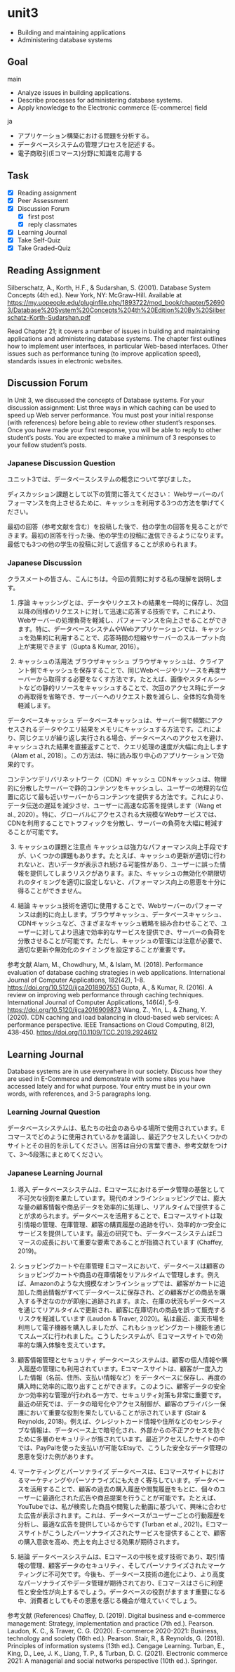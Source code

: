 # unit3

- Building and maintaining applications
- Administering database systems

## Goal

main

- Analyze issues in building applications.
- Describe processes for administering database systems.
- Apply knowledge to the Electronic commerce (E-commerce) field

ja

- アプリケーション構築における問題を分析する。
- データベースシステムの管理プロセスを記述する。
- 電子商取引(Eコマース)分野に知識を応用する

## Task

- [x] Reading assignment
- [x] Peer Assessment
- [x] Discussion Forum
  - [x] first post
  - [x] reply classmates
- [x] Learning Journal
- [x] Take Self-Quiz
- [x] Take Graded-Quiz

## Reading Assignment

Silberschatz, A., Korth, H.F., & Sudarshan, S. (2001). Database System Concepts (4th ed.). New York, NY: McGraw-Hill. Available at <https://my.uopeople.edu/pluginfile.php/1893722/mod_book/chapter/526903/Database%20System%20Concepts%204th%20Edition%20By%20Silberschatz-Korth-Sudarshan.pdf>

Read Chapter 21; it covers a number of issues in building and maintaining applications and administering database systems.
The chapter first outlines how to implement user interfaces, in particular Web-based interfaces. Other issues such as performance tuning (to improve application speed), standards issues in electronic websites.

## Discussion Forum

In Unit 3, we discussed the concepts of Database systems.
For your discussion assignment:
List three ways in which caching can be used to speed up Web server performance.
You must post your initial response (with references) before being able to review other student’s responses. Once you have made your first response, you will be able to reply to other student’s posts. You are expected to make a minimum of 3 responses to your fellow student’s posts.

### Japanese Discussion Question

ユニット3では、データベースシステムの概念について学びました。

ディスカッション課題として以下の質問に答えてください： Webサーバーのパフォーマンスを向上させるために、キャッシュを利用する3つの方法を挙げてください。

最初の回答（参考文献を含む）を投稿した後で、他の学生の回答を見ることができます。最初の回答を行った後、他の学生の投稿に返信できるようになります。最低でも3つの他の学生の投稿に対して返信することが求められます。

### Japanese Discussion

クラスメートの皆さん、こんにちは。今回の質問に対する私の理解を説明します。

1. 序論
キャッシングとは、データやリクエストの結果を一時的に保存し、次回以降の同様のリクエストに対して迅速に応答する技術です。これにより、Webサーバーの処理負荷を軽減し、パフォーマンスを向上させることができます。特に、データベースシステムやWebアプリケーションでは、キャッシュを効果的に利用することで、応答時間の短縮やサーバーのスループット向上が実現できます（Gupta & Kumar, 2016）。

2. キャッシュの活用法
ブラウザキャッシュ
ブラウザキャッシュは、クライアント側でキャッシュを保存することで、同じWebページやリソースを再度サーバーから取得する必要をなくす方法です。たとえば、画像やスタイルシートなどの静的リソースをキャッシュすることで、次回のアクセス時にデータの再取得を省略でき、サーバーへのリクエスト数を減らし、全体的な負荷を軽減します。

データベースキャッシュ
データベースキャッシュは、サーバー側で頻繁にアクセスされるデータやクエリ結果をメモリにキャッシュする方法です。これにより、同じクエリが繰り返し実行される場合、データベースへのアクセスを避け、キャッシュされた結果を直接返すことで、クエリ処理の速度が大幅に向上します（Alam et al., 2018）。この方法は、特に読み取り中心のアプリケーションで効果的です。

コンテンツデリバリネットワーク（CDN）キャッシュ
CDNキャッシュは、物理的に分散したサーバーで静的コンテンツをキャッシュし、ユーザーの地理的な位置に応じて最も近いサーバーからコンテンツを提供する方法です。これにより、データ伝送の遅延を減少させ、ユーザーに高速な応答を提供します（Wang et al., 2020）。特に、グローバルにアクセスされる大規模なWebサービスでは、CDNを利用することでトラフィックを分散し、サーバーの負荷を大幅に軽減することが可能です。

3. キャッシュの課題と注意点
キャッシュは強力なパフォーマンス向上手段ですが、いくつかの課題もあります。たとえば、キャッシュの更新が適切に行われないと、古いデータが表示され続ける可能性があり、ユーザーに誤った情報を提供してしまうリスクがあります。また、キャッシュの無効化や期限切れのタイミングを適切に設定しないと、パフォーマンス向上の恩恵を十分に得ることができません。

4. 結論
キャッシュ技術を適切に使用することで、Webサーバーのパフォーマンスは劇的に向上します。ブラウザキャッシュ、データベースキャッシュ、CDNキャッシュなど、さまざまなキャッシュ戦略を組み合わせることで、ユーザーに対してより迅速で効率的なサービスを提供でき、サーバーの負荷を分散させることが可能です。ただし、キャッシュの管理には注意が必要で、適切な更新や無効化のタイミングを設定することが重要です。

参考文献
Alam, M., Chowdhury, M., & Islam, M. (2018). Performance evaluation of database caching strategies in web applications. International Journal of Computer Applications, 182(42), 1-8. <https://doi.org/10.5120/ijca2018907551>
Gupta, A., & Kumar, R. (2016). A review on improving web performance through caching techniques. International Journal of Computer Applications, 146(4), 5-9. <https://doi.org/10.5120/ijca2016909873>
Wang, Z., Yin, L., & Zhang, Y. (2020). CDN caching and load balancing in cloud-based web services: A performance perspective. IEEE Transactions on Cloud Computing, 8(2), 438-450. <https://doi.org/10.1109/TCC.2019.2924612>

## Learning Journal

Database systems are in use everywhere in our society. Discuss how they are used in E-Commerce and demonstrate with some sites you have accessed lately and for what purpose.
Your entry must be in your own words, with references, and 3-5 paragraphs long.

### Learning Journal Question

データベースシステムは、私たちの社会のあらゆる場所で使用されています。Eコマースでどのように使用されているかを議論し、最近アクセスしたいくつかのサイトとその目的を示してください。回答は自分の言葉で書き、参考文献をつけて、3～5段落にまとめてください。

### Japanese Learning Journal

1. 導入
データベースシステムは、Eコマースにおけるデータ管理の基盤として不可欠な役割を果たしています。現代のオンラインショッピングでは、膨大な量の顧客情報や商品データを効率的に処理し、リアルタイムで提供することが求められます。データベースを活用することで、Eコマースサイトは取引情報の管理、在庫管理、顧客の購買履歴の追跡を行い、効率的かつ安全にサービスを提供しています。最近の研究でも、データベースシステムはEコマースの成長において重要な要素であることが指摘されています (Chaffey, 2019)。

2. ショッピングカートや在庫管理
Eコマースにおいて、データベースは顧客のショッピングカートや商品の在庫情報をリアルタイムで管理します。例えば、Amazonのような大規模なオンラインショップでは、顧客がカートに追加した商品情報がすべてデータベースに保存され、どの顧客がどの商品を購入する予定なのかが即座に追跡されます。また、在庫の状況もデータベースを通じてリアルタイムで更新され、顧客に在庫切れの商品を誤って販売するリスクを軽減しています (Laudon & Traver, 2020)。私は最近、楽天市場を利用して電子機器を購入しましたが、これもショッピングカート機能を通じてスムーズに行われました。こうしたシステムが、Eコマースサイトでの効率的な購入体験を支えています。

3. 顧客情報管理とセキュリティ
データベースシステムは、顧客の個人情報や購入履歴の管理にも利用されています。Eコマースサイトは、顧客が一度入力した情報（名前、住所、支払い情報など）をデータベースに保存し、再度の購入時に効率的に取り出すことができます。このように、顧客データの安全かつ効率的な管理が行われる一方で、セキュリティ対策も非常に重要です。最近の研究では、データの暗号化やアクセス制御が、顧客のプライバシー保護において重要な役割を果たしていることが示されています (Stair & Reynolds, 2018)。例えば、クレジットカード情報や住所などのセンシティブな情報は、データベース上で暗号化され、外部からの不正アクセスを防ぐために多層のセキュリティが施されています。最近アクセスしたサイトの中では、PayPalを使った支払いが可能なEtsyで、こうした安全なデータ管理の恩恵を受けた例があります。

4. マーケティングとパーソナライズ
データベースは、Eコマースサイトにおけるマーケティングやパーソナライズにも大きく寄与しています。データベースを活用することで、顧客の過去の購入履歴や閲覧履歴をもとに、個々のユーザーに最適化された広告や商品提案を行うことが可能です。たとえば、YouTubeでは、私が検索した商品や閲覧した動画に基づいて、興味に合わせた広告が表示されます。これは、データベースがユーザーごとの行動履歴を分析し、最適な広告を提供しているからです (Turban et al., 2021)。Eコマースサイトがこうしたパーソナライズされたサービスを提供することで、顧客の購入意欲を高め、売上を向上させる効果が期待されます。

5. 結論
データベースシステムは、Eコマースの中核を成す技術であり、取引情報の管理、顧客データのセキュリティ、そしてパーソナライズされたマーケティングに不可欠です。今後も、データベース技術の進化により、より高度なパーソナライズやデータ管理が期待されており、Eコマースはさらに利便性と安全性が向上するでしょう。データベースの役割がますます重要になる中、消費者としてもその恩恵を感じる機会が増えていくでしょう。

参考文献 (References)
Chaffey, D. (2019). Digital business and e-commerce management: Strategy, implementation and practice (7th ed.). Pearson.
Laudon, K. C., & Traver, C. G. (2020). E-commerce 2020-2021: Business, technology and society (16th ed.). Pearson.
Stair, R., & Reynolds, G. (2018). Principles of information systems (13th ed.). Cengage Learning.
Turban, E., King, D., Lee, J. K., Liang, T. P., & Turban, D. C. (2021). Electronic commerce 2021: A managerial and social networks perspective (10th ed.). Springer.
